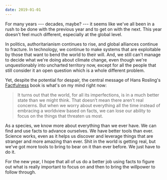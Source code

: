 ```yaml
---
date: 2019-01-01
---
```


For many years --- decades, maybe? --- it seems like we've all been in a rush to be done with the previous year and to get on with the next. This year doesn't feel much different, especially at the global level.

In politics, authoritarianism continues to rise, and global alliances continue to fracture. In technology, we continue to make systems that are exploitable by those that want to bend the world to their will. And, we still can't manage to decide what we're doing about climate change, even though we're unquestionably into uncharted territory now, except for all the people that still consider it an open question which is a whole different problem.

Yet, despite the potential for despair, the central message of Hans Rosling's [Factfulness](https://www.gapminder.org/factfulness-book/) book is what's on my mind right now:

> It turns out that the world, for all its imperfections, is in a much better state than we might think. That doesn’t mean there aren’t real concerns. But when we worry about everything all the time instead of embracing a worldview based on facts, we can lose our ability to focus on the things that threaten us most.

As a species, we know more about everything than we ever have. We can find and use facts to advance ourselves. We have better tools than ever. Science works, even as it helps us discover and leverage things that are stranger and more amazing than ever. Shit in the world is getting real, but we've got more tools to bring to bear on it than ever before. We just have to do it.

For the new year, I hope that all of us do a better job using facts to figure out what is really important to focus on and then to bring the willpower to follow through.
